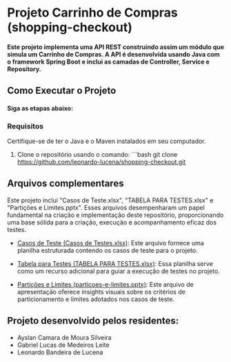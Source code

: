 # Projeto Carrinho de Compras (shopping-checkout)

#### Este projeto implementa uma API REST construindo assim um módulo que simula um Carrinho de Compras. A API é desenvolvida usando Java com o framework Spring Boot e inclui as camadas de Controller, Service e Repository.

## Como Executar o Projeto
#### Siga as etapas abaixo:

### Requisitos
Certifique-se de ter o Java e o Maven instalados em seu computador.

1. Clone o repositório usando o comando: ```bash git clone https://github.com/leonardo-lucena/shopping-checkout.git

## Arquivos complementares
Este projeto inclui "Casos de Teste.xlsx", "TABELA PARA TESTES.xlsx" e "Partições e Limites.pptx". Esses arquivos desempenharam um papel fundamental na criação e implementação deste repositório, proporcionando uma base sólida para a criação, execução e acompanhamento eficaz dos testes.

- [Casos de Teste (Casos de Testes.xlsx)](TABELA-PARA-TESTES.xlsx): Este arquivo fornece uma planilha estruturada contendo os casos de teste para o projeto.

- [Tabela para Testes (TABELA PARA TESTES.xlsx)](Tabela-de-Casos-de-Testes.xlsx): Essa planilha serve como um recurso adicional para guiar a execução de testes no projeto.

- [Partições e Limites (particoes-e-limites.pptx)](particoes-e-limites.pptx): Este arquivo de apresentação oferece insights visuais sobre os critérios de particionamento e limites adotados nos casos de teste.

## Projeto desenvolvido pelos residentes:
* Ayslan Camara de Moura Silveira
* Gabriel Lucas de Medeiros Leite
* Leonardo Bandeira de Lucena
